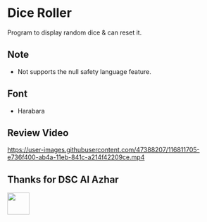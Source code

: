 # Dice Roller

Program to display random dice & can reset it.

## Note

- Not supports the null safety language feature.

## Font

- Harabara

## Review Video

https://user-images.githubusercontent.com/47388207/116811705-e736f400-ab4a-11eb-841c-a214f42209ce.mp4

## Thanks for DSC Al Azhar
<img src="https://developers.google.com/community/dsc/images/dsc_lockup.png" height="50">
